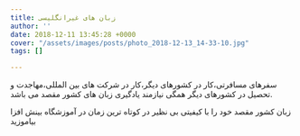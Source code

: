 ```yaml
---
title: زبان های غیرانگلیسی
author: ''
date: 2018-12-11 13:45:28 +0000
cover: "/assets/images/posts/photo_2018-12-13_14-33-10.jpg"
tags: []

---
```

سفرهای مسافرتی،کار در کشورهای دیگر،کار در شرکت های بین المللی،مهاجدت و تحصیل در کشورهای دیگر همگی نیازمند یادگیری زبان های کشور مقصد می باشد.

زبان کشور مقصد خود را با کیفیتی بی نظیر در کوتاه ترین زمان در آموزشگاه بینش افزا بیاموزید